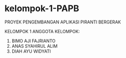 # kelompok-1-PAPB

PROYEK PENGEMBANGAN APLIKASI PIRANTI BERGERAK

KELOMPOK 1
ANGGOTA KELOMPOK:
1. BIMO AJI FAJRIANTO
2. ANAS SYAHIRUL ALIM
3. DIAH AYU WIDYATI